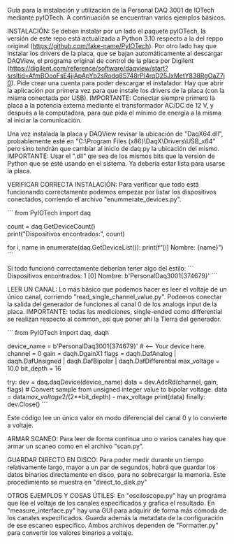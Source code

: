 Guía para la instalación y utilización de la Personal DAQ 3001 de IOTech mediante pyIOTech. A continuación se encuentran varios ejemplos básicos.

INSTALACIÓN: 
Se deben instalar por un lado el paquete pyIOTech, la versión de este repo está actualizada a Python 3.10 respecto a la del reppo original (https://github.com/fake-name/PyIOTech). 
Por otro lado hay que instalar los drivers de la placa, que se bajan automáticamente al descargar DAQView, el programa original de control de la placa por Digilent (https://digilent.com/reference/software/daqview/start?srsltid=AfmBOooFsE4jjApApYb2sRodq8S748rPI4rqD25JxMetY838RgOaZ7j0). Pide crear una cuenta para poder descargar el instalador. 
Hay que abrir la aplicación por primera vez para que instale los drivers de la placa (con la misma conectada por USB). IMPORTANTE: Conectar siempre primero la placa a la potencia externa mediante el transformador AC/DC de 12 V, y después a la computadora, para que pida el mínimo de energía a la misma al iniciar la comunicación. 

Una vez instalada la placa y DAQView revisar la ubicación de "DaqX64.dll", probablemente esté en "C:\Program Files (x86)\DaqX\Drivers\USB_x64" pero sino tendrán que cambiar al inicio de daq.py la ubicación del mismo. IMPORTANTE: Usar el ".dll" qie sea de los mismos bits que la versión de Python que se esté usando en el sistema. 
Ya debería estar lista para usarse la placa. 

VERIFICAR CORRECTA INSTALACIÓN:
Para verificar que todo está funcionando correctamente podemos empezar por listar los dispositivos conectados, corriendo el archivo "enummerate_devices.py". 

´´´
from PyIOTech import daq

count = daq.GetDeviceCount()  
print("Dispositivos encontrados:", count)

for i, name in enumerate(daq.GetDeviceList()):
    print(f"[i] Nombre: {name}")
´´´ 

Si todo funcionó correctamente deberían tener algo del estilo: 
´´´
Dispositivos encontrados: 1
[0] Nombre: b'PersonalDaq3001{374679}'
´´´

LEER UN CANAL:
Lo más básico que podemos hacer es leer el voltaje de un único canal, corriendo "read_single_channel_value.py". Podemos conectar la salida del generador de funciones al canal 0 de los analogs input de la placa. IMPORTANTE: todas las mediciones, single-ended como differential se realizan respecto al common, así que poner ahí la Tierra del generador. 

´´´
from PyIOTech import daq, daqh

device_name = b'PersonalDaq3001{374679}' # <-- Your device here.
channel = 0
gain = daqh.DgainX1
flags = daqh.DafAnalog | daqh.DafUnsigned | daqh.DafBipolar | daqh.DafDifferential
max_voltage = 10.0
bit_depth = 16

try:
    dev = daq.daqDevice(device_name)
    data = dev.AdcRd(channel, gain, flags)
    # Convert sample from unsigned integer value to bipolar voltage.
    data = data*max_voltage*2/(2**bit_depth) - max_voltage
    print(data)
finally:
    dev.Close()
´´´

Este código lee un único valor en modo diferencial del canal 0 y lo convierte a voltaje. 

ARMAR SCANEO:
Para leer de forma continua uno o varios canales hay que armar un scaneo como en el archivo "scan.py".

GUARDAR DIRECTO EN DISCO:
Para poder medir durante un tiempo relativamente largo, mayor a un par de segundos, habrá que guardar los datos binarios directamente en disco, para no sobrecargar la memoria. 
Este procedimiento se muestra en "direct_to_disk.py"

OTROS EJEMPLOS Y COSAS ÚTILES:
En "osciloscope.py" hay un programa que lee el voltaje de los canales especificados y grafica el resultado. 
En "measure_interface.py" hay una GUI para adquirir de forma más cómoda de los canales especificados. Guarda además la metadata de la configuración de ese escaneo específico. 
Ambos archivos dependen de "Formatter.py" para convertir los valores binarios a voltaje.  

